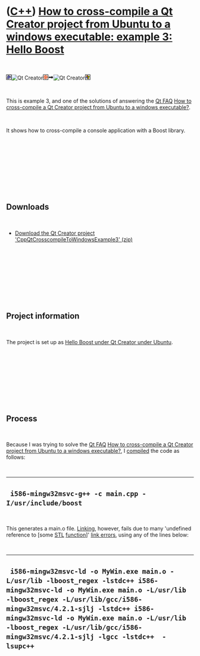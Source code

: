 



 

 

 

 

 

([C++](Cpp.htm)) [How to cross-compile a Qt Creator project from Ubuntu to a windows executable: example 3: Hello Boost](CppQtCrosscompileToWindowsExample3.htm)
================================================================================================================================================================

 

![Boost](PicBoost.png)![Qt
Creator](PicQtCreator.png)![Ubuntu](PicUbuntu.png)![to](PicTo.png)![Qt
Creator](PicQtCreator.png)![Windows](PicWindows.png)

 

This is example 3, and one of the solutions of answering the [Qt
FAQ](CppQtFaq.htm) [How to cross-compile a Qt Creator project from
Ubuntu to a windows executable?](CppQtCrosscompileToWindows.htm).

 

It shows how to cross-compile a console application with a Boost
library.

 

 

 

 

 

Downloads
---------

 

-   [Download the Qt Creator project
    'CppQtCrosscompileToWindowsExample3' (zip)](CppQtCrosscompileToWindowsExample3.zip)

 

 

 

 

 

Project information
-------------------

 

The project is set up as [Hello Boost under Qt Creator under
Ubuntu](CppHelloBoostQtCreatorUbuntu.htm).

 

 

 

 

 

Process
-------

 

Because I was trying to solve the [Qt FAQ](CppQtFaq.htm) [How to
cross-compile a Qt Creator project from Ubuntu to a windows
executable?](CppQtCrosscompileToWindows.htm), I
[compiled](CppCompile.htm) the code as follows:

 

  ----------------------------------------------------------
  ` i586-mingw32msvc-g++ -c main.cpp -I/usr/include/boost`
  ----------------------------------------------------------

 

This generates a main.o file. [Linking](CppLink.htm), however, fails due
to many 'undefined reference to \[some [STL](CppStl.htm)
[function](CppFunction.htm)\]' [link errors](CppLinkError.htm), using
any of the lines below:

 

  ----------------------------------------------------------------------------------------------------------------------------------------------------------------------------------------------------------------------------------------------------------------------------------------------------------------------------------------
  ` i586-mingw32msvc-ld -o MyWin.exe main.o -L/usr/lib -lboost_regex -lstdc++ i586-mingw32msvc-ld -o MyWin.exe main.o -L/usr/lib -lboost_regex -L/usr/lib/gcc/i586-mingw32msvc/4.2.1-sjlj -lstdc++ i586-mingw32msvc-ld -o MyWin.exe main.o -L/usr/lib -lboost_regex -L/usr/lib/gcc/i586-mingw32msvc/4.2.1-sjlj -lgcc -lstdc++  -lsupc++`
  ----------------------------------------------------------------------------------------------------------------------------------------------------------------------------------------------------------------------------------------------------------------------------------------------------------------------------------------

 

 

 

 

 





 



